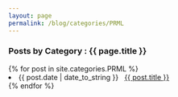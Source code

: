 ```yaml
---
layout: page
permalink: /blog/categories/PRML
---
```


<h3> Posts by Category : {{ page.title }} </h3>

<div class="card">
{% for post in site.categories.PRML  %}
 <li class="category-posts"><span>{{ post.date | date_to_string }}</span> &nbsp; <a href="{{ post.url }}">{{ post.title }}</a></li>
{% endfor %}
</div>

